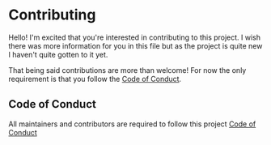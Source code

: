 # Contributing

Hello! I'm excited that you're interested in contributing to this
project. I wish there was more information for you in this file but as
the project is quite new I haven't quite gotten to it yet.

That being said contributions are more than welcome! For now the only
requirement is that you follow the [Code of Conduct](CODE_OF_CONDUCT.md).

## Code of Conduct

All maintainers and contributors are required to follow this project
[Code of Conduct](CODE_OF_CONDUCT.md)
